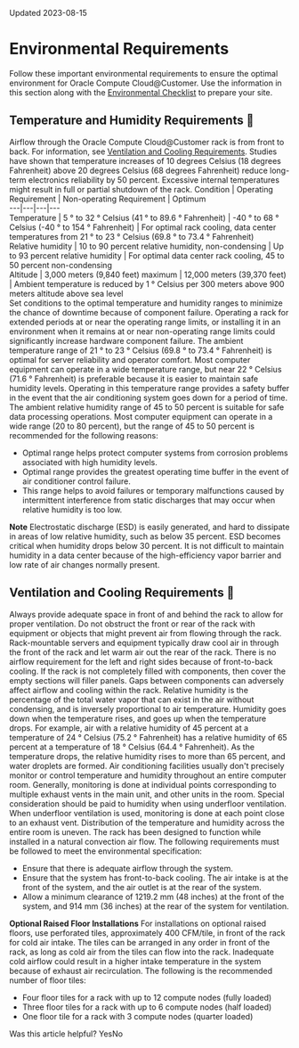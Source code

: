 Updated 2023-08-15
# Environmental Requirements
Follow these important environmental requirements to ensure the optimal environment for Oracle Compute Cloud@Customer.
Use the information in this section along with the [Environmental Checklist](https://docs.oracle.com/en-us/iaas/compute-cloud-at-customer/topics/site-prep/site-checklists.htm#site_checklists__environmental-checklist) to prepare your site.
## **Temperature and Humidity Requirements** 🔗 
Airflow through the Oracle Compute Cloud@Customer rack is from front to back. For information, see [Ventilation and Cooling Requirements](https://docs.oracle.com/en-us/iaas/compute-cloud-at-customer/topics/site-prep/environmental-requirements.htm#environmental-requirements__ventilation-cooling). 
Studies have shown that temperature increases of 10 degrees Celsius (18 degrees Fahrenheit) above 20 degrees Celsius (68 degrees Fahrenheit) reduce long-term electronics reliability by 50 percent. Excessive internal temperatures might result in full or partial shutdown of the rack. 
Condition  |  Operating Requirement  |  Non-operating Requirement  |  Optimum   
---|---|---|---  
Temperature  |  5 ° to 32 ° Celsius (41 ° to 89.6 ° Fahrenheit)  |  -40 ° to 68 ° Celsius (-40 ° to 154 ° Fahrenheit)  |  For optimal rack cooling, data center temperatures from 21 ° to 23 ° Celsius (69.8 ° to 73.4 ° Fahrenheit)   
Relative humidity  |  10 to 90 percent relative humidity, non-condensing  |  Up to 93 percent relative humidity  |  For optimal data center rack cooling, 45 to 50 percent non-condensing   
Altitude  |  3,000 meters (9,840 feet) maximum  |  12,000 meters (39,370 feet)  |  Ambient temperature is reduced by 1 ° Celsius per 300 meters above 900 meters altitude above sea level   
Set conditions to the optimal temperature and humidity ranges to minimize the chance of downtime because of component failure. Operating a rack for extended periods at or near the operating range limits, or installing it in an environment when it remains at or near non-operating range limits could significantly increase hardware component failure. 
The ambient temperature range of 21 ° to 23 ° Celsius (69.8 ° to 73.4 ° Fahrenheit) is optimal for server reliability and operator comfort. Most computer equipment can operate in a wide temperature range, but near 22 ° Celsius (71.6 ° Fahrenheit) is preferable because it is easier to maintain safe humidity levels. Operating in this temperature range provides a safety buffer in the event that the air conditioning system goes down for a period of time. 
The ambient relative humidity range of 45 to 50 percent is suitable for safe data processing operations. Most computer equipment can operate in a wide range (20 to 80 percent), but the range of 45 to 50 percent is recommended for the following reasons: 
  * Optimal range helps protect computer systems from corrosion problems associated with high humidity levels. 
  * Optimal range provides the greatest operating time buffer in the event of air conditioner control failure. 
  * This range helps to avoid failures or temporary malfunctions caused by intermittent interference from static discharges that may occur when relative humidity is too low. 


**Note**
Electrostatic discharge (ESD) is easily generated, and hard to dissipate in areas of low relative humidity, such as below 35 percent. ESD becomes critical when humidity drops below 30 percent. It is not difficult to maintain humidity in a data center because of the high-efficiency vapor barrier and low rate of air changes normally present. 
## **Ventilation and Cooling Requirements** 🔗 
Always provide adequate space in front of and behind the rack to allow for proper ventilation. Do not obstruct the front or rear of the rack with equipment or objects that might prevent air from flowing through the rack. Rack-mountable servers and equipment typically draw cool air in through the front of the rack and let warm air out the rear of the rack. There is no airflow requirement for the left and right sides because of front-to-back cooling. 
If the rack is not completely filled with components, then cover the empty sections will filler panels. Gaps between components can adversely affect airflow and cooling within the rack. 
Relative humidity is the percentage of the total water vapor that can exist in the air without condensing, and is inversely proportional to air temperature. Humidity goes down when the temperature rises, and goes up when the temperature drops. For example, air with a relative humidity of 45 percent at a temperature of 24 ° Celsius (75.2 ° Fahrenheit) has a relative humidity of 65 percent at a temperature of 18 ° Celsius (64.4 ° Fahrenheit). As the temperature drops, the relative humidity rises to more than 65 percent, and water droplets are formed. 
Air conditioning facilities usually don't precisely monitor or control temperature and humidity throughout an entire computer room. Generally, monitoring is done at individual points corresponding to multiple exhaust vents in the main unit, and other units in the room. Special consideration should be paid to humidity when using underfloor ventilation. When underfloor ventilation is used, monitoring is done at each point close to an exhaust vent. Distribution of the temperature and humidity across the entire room is uneven. 
The rack has been designed to function while installed in a natural convection air flow. The following requirements must be followed to meet the environmental specification: 
  * Ensure that there is adequate airflow through the system. 
  * Ensure that the system has front-to-back cooling. The air intake is at the front of the system, and the air outlet is at the rear of the system. 
  * Allow a minimum clearance of 1219.2 mm (48 inches) at the front of the system, and 914 mm (36 inches) at the rear of the system for ventilation. 


**Optional Raised Floor Installations**
For installations on optional raised floors, use perforated tiles, approximately 400 CFM/tile, in front of the rack for cold air intake. The tiles can be arranged in any order in front of the rack, as long as cold air from the tiles can flow into the rack. Inadequate cold airflow could result in a higher intake temperature in the system because of exhaust air recirculation. The following is the recommended number of floor tiles: 
  * Four floor tiles for a rack with up to 12 compute nodes (fully loaded) 
  * Three floor tiles for a rack with up to 6 compute nodes (half loaded) 
  * One floor tile for a rack with 3 compute nodes (quarter loaded) 


Was this article helpful?
YesNo

